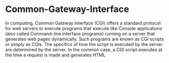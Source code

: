 # Common-Gateway-Interface
In computing, Common Gateway Interface (CGI) offers a standard protocol for web servers to execute programs that execute like Console applications (also called Command-line interface programs) running on a server that generates web pages dynamically. Such programs are known as CGI scripts or simply as CGIs. The specifics of how the script is executed by the server are determined by the server. In the common case, a CGI script executes at the time a request is made and generates HTML
